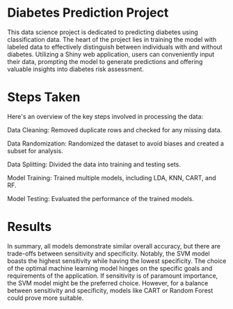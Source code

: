 # Diabetes Prediction Project
This data science project is dedicated to predicting diabetes using classification data. The heart of the project lies in training the model with labeled data to effectively distinguish between individuals with and without diabetes. Utilizing a Shiny web application, users can conveniently input their data, prompting the model to generate predictions and offering valuable insights into diabetes risk assessment.

# Steps Taken
Here's an overview of the key steps involved in processing the data:

Data Cleaning:
Removed duplicate rows and checked for any missing data.

Data Randomization:
Randomized the dataset to avoid biases and created a subset for analysis.

Data Splitting:
Divided the data into training and testing sets.

Model Training:
Trained multiple models, including LDA, KNN, CART, and RF.

Model Testing:
Evaluated the performance of the trained models.

# Results
In summary, all models demonstrate similar overall accuracy, but there are trade-offs between sensitivity and specificity. Notably, the SVM model boasts the highest sensitivity while having the lowest specificity. The choice of the optimal machine learning model hinges on the specific goals and requirements of the application. If sensitivity is of paramount importance, the SVM model might be the preferred choice. However, for a balance between sensitivity and specificity, models like CART or Random Forest could prove more suitable.
